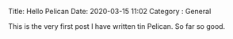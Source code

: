 Title: Hello Pelican
Date: 2020-03-15 11:02 
Category : General

This is the very first post I have written tin Pelican. So far so good.